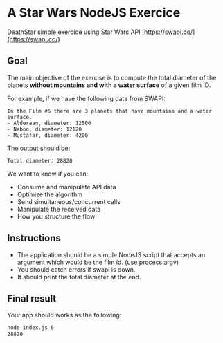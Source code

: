 # A Star Wars NodeJS Exercice
DeathStar simple exercice using Star Wars API [https://swapi.co/](https://swapi.co/)


## Goal

The main objective of the exercise is to compute the total diameter of the planets **without mountains and with a water surface** of a given film ID.

For example, if we have the following data from SWAPI:

```
In the Film #6 there are 3 planets that have mountains and a water surface.
- Alderaan, diameter: 12500
- Naboo, diameter: 12120
- Mustafar, diameter: 4200
```
The output should be:
```
Total diameter: 28820
```

We want to know if you can:

* Consume and manipulate API data
* Optimize the algorithm
* Send simultaneous/concurrent calls
* Manipulate the received data
* How you structure the flow


## Instructions

* The application should be a simple NodeJS script that accepts an argument which would be the film id. (use process.argv)
* You should catch errors if swapi is down.
* It should print the total diameter at the end.

## Final result
Your app should works as the following:
```bash
node index.js 6
28820
```

